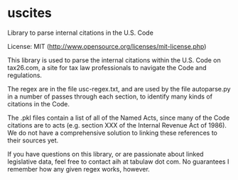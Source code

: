 uscites
=======

Library to parse internal citations in the U.S. Code

License: MIT (http://www.opensource.org/licenses/mit-license.php)

This library is used to parse the internal citations within the U.S. Code on tax26.com, a site for tax law professionals to navigate the Code and regulations.

The regex are in the file usc-regex.txt, and are used by the file autoparse.py in a number of passes through each section, to identify many kinds of citations in the Code.  

The .pkl files contain a list of all of the Named Acts, since many of the Code citations are to acts (e.g. section XXX of the Internal Revenue Act of 1986).  We do not have a comprehensive solution to linking these references to their sources yet.

If you have questions on this library, or are passionate about linked legislative data, feel free to contact aih at tabulaw dot com.  No guarantees I remember how any given regex works, however.
